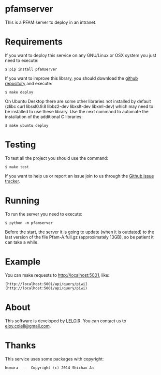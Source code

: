 pfamserver
==========

This is a PFAM server to deploy in an intranet.


Requirements
============

If you want to deploy this service on any GNU/Linux or OSX system you just need to execute:

    $ pip install pfamserver

If you want to improve this library, you should download the [github repository](https://github.com/ecolell/pfamserver) and execute:

    $ make deploy

On Ubuntu Desktop there are some other libraries not installed by default (zlibc curl libssl0.9.8 libbz2-dev libxslt-dev libxml-dev) which may need to be installed to use these library. Use the next command to automate the installation of the additional C libraries:

    $ make ubuntu deploy


Testing
=======

To test all the project you should use the command:

    $ make test

If you want to help us or report an issue join to us through the [Github issue tracker](https://github.com/ecolell/pfamserver/issues).


Running
=======

To run the server you need to execute:

    $ python -m pfamserver

Before the start, the server it is going to update (when it is outdated) to the last version of the file Pfam-A.full.gz (approximately 13GB), so be patient it can take a while.


Example
=======

You can make requests to [http://localhost:5001](http://localhost:5001), like:


    [http://localhost:5001/api/query/piwi](http://localhost:5001/api/query/piwi)


About
=====

This software is developed by [LELOIR](http://leloir.org.ar/). You can contact us to [eloy.colell@gmail.com](mailto:eloy.colell@gmail.com).


Thanks
======

This service uses some packages with copyright:

    homura  --  Copyright (c) 2014 Shichao An
